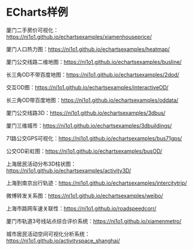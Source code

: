 # ECharts样例

厦门二手房价可视化：https://ni1o1.github.io/echartsexamples/xiamenhouseprice/

厦门人口热力图：https://ni1o1.github.io/echartsexamples/heatmap/

厦门公交线路二维地图：https://ni1o1.github.io/echartsexamples/busline/

长三角OD不带百度地图：https://ni1o1.github.io/echartsexamples/2dod/

交互OD图：https://ni1o1.github.io/echartsexamples/interactiveOD/

长三角OD带百度地图：https://ni1o1.github.io/echartsexamples/oddata/

厦门公交线路3D：https://ni1o1.github.io/echartsexamples/3dbus/

厦门三维城市：https://ni1o1.github.io/echartsexamples/3dbuildings/

71路公交GPS可视化：https://ni1o1.github.io/echartsexamples/bus71gps/

公交OD彩虹图：https://ni1o1.github.io/echartsexamples/busOD/

上海居民活动分布3D柱状图：https://ni1o1.github.io/echartsexamples/activity3D/

上海到南京出行轨迹：https://ni1o1.github.io/echartsexamples/intercitytrip/

微博转发关系图：https://ni1o1.github.io/echartsexamples/weibo/

上海市路网车速关联性：https://ni1o1.github.io/roadspeedcorr/

厦门市轨道3号线站点综合评价系统：https://ni1o1.github.io/xiamenmetro/

城市居民活动空间可视化分析系统：https://ni1o1.github.io/activityspace_shanghai/
